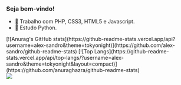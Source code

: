 ### Seja bem-vindo!


- 🔭 Trabalho com PHP, CSS3, HTML5 e Javascript.
- 🌱 Estudo Python.
<div>
  [![Anurag's GitHub stats](https://github-readme-stats.vercel.app/api?username=alex-sandro&theme=tokyonight)](https://github.com/alex-sandro/github-readme-stats)
  [![Top Langs](https://github-readme-stats.vercel.app/api/top-langs/?username=alex-sandro&theme=tokyonight&layout=compact)](https://github.com/anuraghazra/github-readme-stats)
</div>

<div>
  <a href="https://www.linkedin.com/in/alexssoliveira/">
    <img src="https://img.shields.io/badge/LinkedIn-0077B5?style=for-the-badge&logo=linkedin&logoColor=white">
  </a>
</div>
